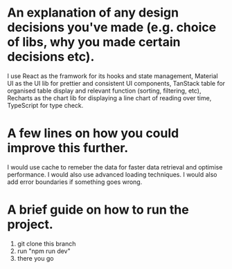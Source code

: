# An explanation of any design decisions you've made (e.g. choice of libs, why you made certain decisions etc).
I use React as the framwork for its hooks and state management, Material UI as the UI lib for prettier and consistent UI components, TanStack table for organised table display and relevant function (sorting, filtering, etc), Recharts as the chart lib for displaying a line chart of reading over time, TypeScript for type check. 

# A few lines on how you could improve this further.
I would use cache to remeber the data for faster data retrieval and optimise performance. 
I would also use advanced loading techniques.
I would also add error boundaries if something goes wrong. 

# A brief guide on how to run the project.
1. git clone this branch
2. run "npm run dev"
3. there you go